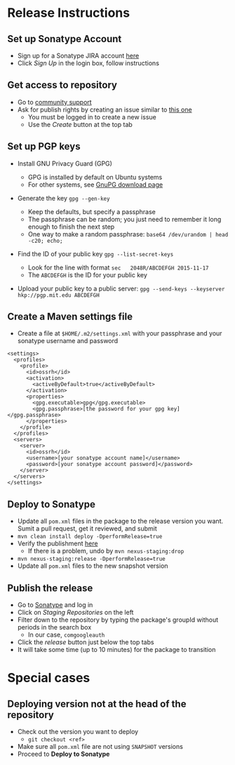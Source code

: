 Release Instructions
====================

Set up Sonatype Account
-----------------------
* Sign up for a Sonatype JIRA account [here](https://issues.sonatype.org)
* Click *Sign Up* in the login box, follow instructions

Get access to repository
------------------------
* Go to [community support](https://issues.sonatype.org/browse/OSSRH)
* Ask for publish rights by creating an issue similar to [this one](https://issues.sonatype.org/browse/OSSRH-16798)
  * You must be logged in to create a new issue
  * Use the *Create* button at the top tab

Set up PGP keys
---------------
* Install GNU Privacy Guard (GPG)
  * GPG is installed by default on Ubuntu systems
  * For other systems, see [GnuPG download page](https://www.gnupg.org/download/)

* Generate the key ```gpg --gen-key```

  * Keep the defaults, but specify a passphrase
  * The passphrase can be random; you just need to remember it long enough to finish the next step
  * One way to make a random passphrase: ```base64 /dev/urandom | head -c20; echo;```

* Find the ID of your public key ```gpg --list-secret-keys```
  * Look for the line with format ```sec   2048R/ABCDEFGH 2015-11-17```
  * The ```ABCDEFGH``` is the ID for your public key

* Upload your public key to a public server: ```gpg --send-keys --keyserver hkp://pgp.mit.edu ABCDEFGH```

Create a Maven settings file
----------------------------
* Create a file at ```$HOME/.m2/settings.xml``` with your passphrase and your sonatype username and password
```
<settings>
  <profiles>
    <profile>
      <id>ossrh</id>
      <activation>
        <activeByDefault>true</activeByDefault>
      </activation>
      <properties>
        <gpg.executable>gpg</gpg.executable>
        <gpg.passphrase>[the password for your gpg key]</gpg.passphrase>
      </properties>
    </profile>
  </profiles>  
  <servers>
    <server>
      <id>ossrh</id>
      <username>[your sonatype account name]</username>
      <password>[your sonatype account password]</password>
    </server>
  </servers>
</settings>
```

Deploy to Sonatype
------------------
* Update all ```pom.xml``` files in the package to the release version you want. Sumit a pull request, get it reviewed, and submit
* ```mvn clean install deploy -DperformRelease=true```
* Verify the publishment [here](https://oss.sonatype.org/#nexus-search;quick~com.google.auth)
  * If there is a problem, undo by ```mvn nexus-staging:drop```
* ```mvn nexus-staging:release -DperformRelease=true```
* Update all ```pom.xml``` files to the new snapshot version

Publish the release
-------------------
* Go to [Sonatype](https://oss.sonatype.org/) and log in
* Click on *Staging Repositories* on the left
* Filter down to the repository by typing the package's groupId without periods in the search box
  * In our case, ```comgoogleauth```
* Click the *release* button just below the top tabs
* It will take some time (up to 10 minutes) for the package to transition

Special cases
=============

Deploying version not at the head of the repository
---------------------------------------------------
* Check out the version you want to deploy
  * ```git checkout <ref>```
* Make sure all ```pom.xml``` file are not using ```SNAPSHOT``` versions
* Proceed to **Deploy to Sonatype**
